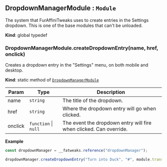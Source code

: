 <a name="DropdownManagerModule"></a>

## DropdownManagerModule : <code>Module</code>
The system that FurAffiniTweaks uses to create entries in the Settings dropdown. This is one of the base modules that can't be unloaded.

**Kind**: global typedef  
<a name="DropdownManagerModule.createDropdownEntry"></a>

### DropdownManagerModule.createDropdownEntry(name, href, onclick)
Creates a dropdown entry in the "Settings" menu, on both mobile and desktop.

**Kind**: static method of [<code>DropdownManagerModule</code>](#DropdownManagerModule)  

| Param | Type | Description |
| --- | --- | --- |
| name | <code>string</code> | The title of the dropdown. |
| href | <code>string</code> | Where the dropdown entry will go when clicked. |
| onclick | <code>function</code> \| <code>null</code> | The event the dropdown entry will fire when clicked. Can override. |

**Example**  
```js
const dropdownManager = __fatweaks.reference("dropdownManager");

dropdownManager.createDropdownEntry("Turn into Duck", "#", module.transformSiteToDuck);
```
